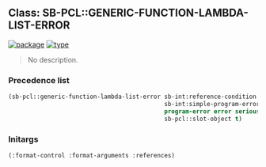 ## Class: SB-PCL::GENERIC-FUNCTION-LAMBDA-LIST-ERROR
[![package](https://img.shields.io/badge/Package-SB--PCL-5f9ea0.svg?style=social&colorA=999999)](../) [![type](https://img.shields.io/badge/Type-Class-5f9ea0.svg?style=social&colorA=999999)](../#class) 

> No description.

### Precedence list
```cl
(sb-pcl::generic-function-lambda-list-error sb-int:reference-condition
                                            sb-int:simple-program-error simple-condition
                                            program-error error serious-condition condition
                                            sb-pcl::slot-object t)
```
### Initargs
```cl
(:format-control :format-arguments :references)
```
